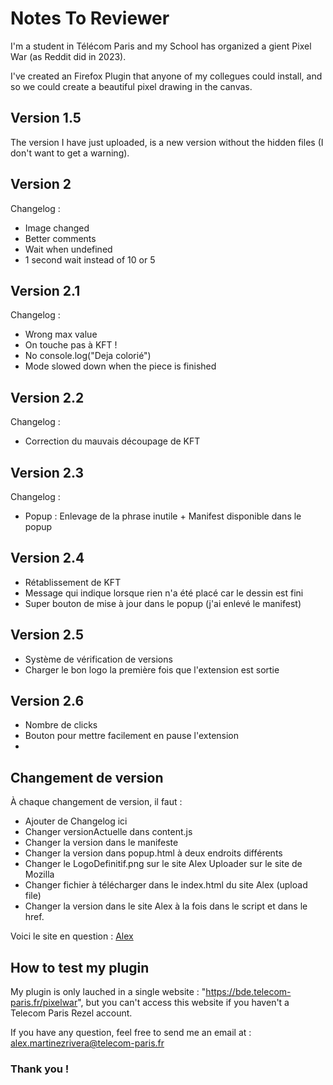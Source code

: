 # Notes To Reviewer

I'm a student in Télécom Paris and my School has organized a gient Pixel War (as Reddit did in 2023).

I've created an Firefox Plugin that anyone of my collegues could install, and so we could create a beautiful pixel drawing in the canvas.

## Version 1.5

The version I have just uploaded, is a new version without the hidden files (I don't want to get a warning).

## Version 2

Changelog :
 - Image changed
 - Better comments
 - Wait when undefined
 - 1 second wait instead of 10 or 5

## Version 2.1

Changelog :
 - Wrong max value
 - On touche pas à KFT !
 - No console.log("Deja colorié")
 - Mode slowed down when the piece is finished

## Version 2.2

Changelog :
 - Correction du mauvais découpage de KFT

## Version 2.3

Changelog :
 - Popup : Enlevage de la phrase inutile + Manifest disponible dans le popup

## Version 2.4
 - Rétablissement de KFT
 - Message qui indique lorsque rien n'a été placé car le dessin est fini
 - Super bouton de mise à jour dans le popup (j'ai enlevé le manifest)

## Version 2.5
 - Système de vérification de versions
 - Charger le bon logo la première fois que l'extension est sortie

## Version 2.6
 - Nombre de clicks
 - Bouton pour mettre facilement en pause l'extension
 - 

## Changement de version

À chaque changement de version, il faut :
 - Ajouter de Changelog ici
 - Changer versionActuelle dans content.js
 - Changer la version dans le manifeste
 - Changer la version dans popup.html à deux endroits différents
 - Changer le LogoDefinitif.png sur le site Alex
Uploader sur le site de Mozilla
 - Changer fichier à télécharger dans le index.html du site Alex (upload file)
 - Changer la version dans le site Alex à la fois dans le script et dans le href.

Voici le site en question : [Alex](http://alex.martinezrivera.free.fr/Projets_Info/ExtensionPixelWar/)

## How to test my plugin

My plugin is only lauched in a single website : "https://bde.telecom-paris.fr/pixelwar", but you can't access this website if you haven't a Telecom Paris Rezel account.

If you have any question, feel free to send me an email at : alex.martinezrivera@telecom-paris.fr

### Thank you !
